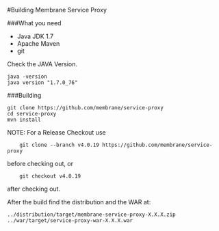 #Building Membrane Service Proxy

###What you need
* Java JDK 1.7
* Apache Maven
* git

Check the JAVA Version.

	java -version
	java version "1.7.0_76"

###Building

	git clone https://github.com/membrane/service-proxy
	cd service-proxy
	mvn install

NOTE: For a Release Checkout use

        git clone --branch v4.0.19 https://github.com/membrane/service-proxy
before checking out, or

        git checkout v4.0.19
after checking out.

After the build find the distribution and the WAR at:

	../distribution/target/membrane-service-proxy-X.X.X.zip
	../war/target/service-proxy-war-X.X.X.war
